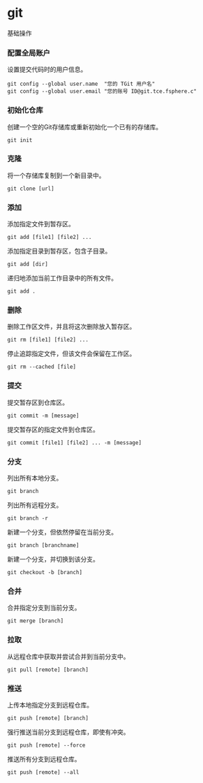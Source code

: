 # git
基础操作
### 配置全局账户  
设置提交代码时的用户信息。
```
git config --global user.name  "您的 TGit 用户名"
git config --global user.email "您的账号 ID@git.tce.fsphere.c"
```  

### 初始化仓库
创建一个空的Git存储库或重新初始化一个已有的存储库。
```
git init
```   

### 克隆
将一个存储库复制到一个新目录中。
```
git clone [url]
```

### 添加
添加指定文件到暂存区。
```
git add [file1] [file2] ...
```  

添加指定目录到暂存区，包含子目录。
```
git add [dir]
```  

递归地添加当前工作目录中的所有文件。  
```
git add .
```  

### 删除
   
删除工作区文件，并且将这次删除放入暂存区。
```
git rm [file1] [file2] ...
```  

停止追踪指定文件，但该文件会保留在工作区。
```
git rm --cached [file]
```  

### 提交
提交暂存区到仓库区。
```
git commit -m [message]
```  

提交暂存区的指定文件到仓库区。
```
git commit [file1] [file2] ... -m [message]
```  

### 分支
列出所有本地分支。
```
git branch
```

列出所有远程分支。
```
git branch -r
```

新建一个分支，但依然停留在当前分支。
```
git branch [branchname]
```

新建一个分支，并切换到该分支。
```
git checkout -b [branch]
```

### 合并
合并指定分支到当前分支。
```
git merge [branch]
```

### 拉取
从远程仓库中获取并尝试合并到当前分支中。
```
git pull [remote] [branch]
``` 

### 推送
上传本地指定分支到远程仓库。 
```
git push [remote] [branch]
```

强行推送当前分支到远程仓库，即使有冲突。 
```
git push [remote] --force
```

推送所有分支到远程仓库。 
```
git push [remote] --all
```
